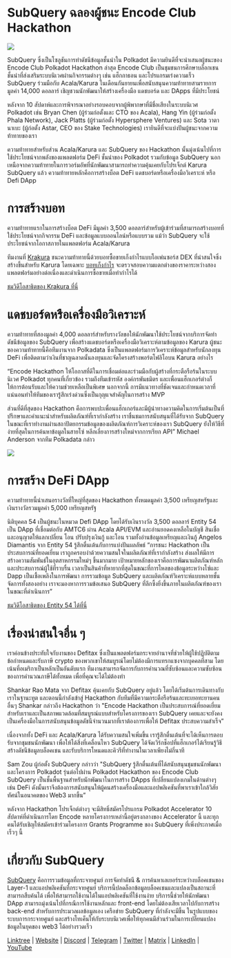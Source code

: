 # SubQuery ฉลองผู้ชนะ Encode Club Hackathon

![](https://miro.medium.com/max/1400/1*KSv8qczywRPCEvWXeYiDNA.png)

SubQuery ซึ่งเป็นโซลูชันการทำดัชนีข้อมูลชั้นนำใน Polkadot มีความยินดีที่จะนำเสนอผู้ชนะของ Encode Club Polkadot Hackathon ล่าสุด Encode Club เป็นชุมชนการศึกษาบล็อกเชนชั้นนำที่ส่งเสริมระบบนิเวศผ่านกิจกรรมต่างๆ เช่น แฮ็กกาธอน และโปรแกรมเร่งความเร็ว  SubQuery ร่วมมือกับ Acala/Karura ในเดือนกันยายนเพื่อสนับสนุนความท้าทายสามรายการมูลค่า 14,000 ดอลลาร์ เชิญชวนนักพัฒนาให้สร้างเครื่องมือ แดชบอร์ด และ DApps ที่มีประโยชน์

หลังจาก 10 สัปดาห์และการพิจารณาอย่างรอบคอบจากผู้พิพากษาที่มีชื่อเสียงในระบบนิเวศ Polkadot เช่น Bryan Chen (ผู้ร่วมก่อตั้งและ CTO ของ Acala), Hang Yin (ผู้ร่วมก่อตั้ง Phala Network), Jack Platts (ผู้ร่วมก่อตั้ง Hypersphere Ventures) และ Sota วาตานาเบะ (ผู้ก่อตั้ง Astar, CEO ของ Stake Technologies) เรายินดีที่จะแบ่งปันผู้ชนะจากความท้าทายของเรา

ความท้าทายสำหรับส่วน Acala/Karura และ SubQuery ของ Hackathon นั้นมุ่งเน้นไปที่การใช้ประโยชน์จากพลังของแพลตฟอร์ม DeFi ชั้นนำของ Polkadot รวมกับข้อมูล SubQuery นอกเหนือจากความท้าทายในการวอร์มอัพที่นักพัฒนาสามารถทำความคุ้นเคยกับโปรเจ็กต์ Karura SubQuery แล้ว ความท้าทายหลักคือการสร้างบ็อต DeFi แดชบอร์ดหรือเครื่องมือวิเคราะห์ หรือ Defi DApp

# การสร้างบอท

ความท้าทายแรกในการสร้างบ็อต DeFi มีมูลค่า 3,500 ดอลลาร์สำหรับผู้เข้าร่วมที่สามารถสร้างบอทที่ใช้ประโยชน์จากกิจกรรม DeFi และข้อมูลแบบออนไลน์หรือแบบรวม แม้ว่า SubQuery จะใช้ประโยชน์จากโอกาสภายในแพลตฟอร์ม Acala/Karura

ทีมงานที่ [Krakura](https://github.com/houtenbos/krakura-bot) ชนะความท้าทายนี้ด้วยบอทซื้อขายเก็งกำไรแบบโอเพ่นซอร์ส DEX ที่น่าสนใจซึ่งสร้างขึ้นสำหรับ Karura โดยเฉพาะ  [บอทเก็งกำไร](https://github.com/houtenbos/krakura-bot) จะตรวจสอบความแตกต่างของราคาระหว่างสองแพลตฟอร์มอย่างต่อเนื่องและดำเนินการซื้อขายเมื่อทำกำไรได้

[ชมวิดีโอสาธิตของ Krakura ที่นี่](https://youtu.be/G7TNTzMDijU)

# แดชบอร์ดหรือเครื่องมือวิเคราะห์

ความท้าทายที่สองมูลค่า 4,000 ดอลลาร์สำหรับรางวัลขอให้นักพัฒนาใช้ประโยชน์จากบริการจัดทำดัชนีข้อมูลของ SubQuery เพื่อสร้างแดชบอร์ดหรือเครื่องมือวิเคราะห์ตามข้อมูลของ Karura ผู้ชนะของความท้าทายนี้คือทีมงานจาก Polkadata ซึ่งเป็นแพลตฟอร์มการวิเคราะห์ข้อมูลสำหรับนักลงทุน DeFi เพื่อติดตามว่าเงินที่ชาญฉลาดนั้นลงทุนและจัดโครงสร้างพอร์ตโฟลิโอบน Karura อย่างไร

“Encode Hackathon ให้โอกาสที่ดีในการเชื่อมต่อและร่วมมือกับผู้สร้างที่กระตือรือร้นในระบบนิเวศ Polkadot ทุกคนที่เกี่ยวข้อง รวมถึงทีมเข้ารหัส องค์กรพันธมิตร และเพื่อนแฮ็กเกอร์ต่างก็ให้การต้อนรับและให้ความช่วยเหลือเป็นพิเศษ นอกจากนี้ การมีแนวทางที่ชัดเจนและกำหนดเวลาที่แน่นอนทำให้ทีมของเรารู้สึกเร่งด่วนซึ่งเป็นกุญแจสำคัญในการสร้าง MVP

ส่วนที่ดีที่สุดของ Hackathon คือการพบปะเพื่อนแฮ็กเกอร์และมีผู้นำทางความคิดในการเริ่มต้นเป็นที่ปรึกษาและคำแนะนำสำหรับผลิตภัณฑ์ที่เรากำลังสร้าง เราชื่นชมการสนับสนุนที่ได้รับจาก SubQuery ในขณะที่เราทำงานผ่านสถาปัตยกรรมข้อมูลของผลิตภัณฑ์การวิเคราะห์ของเรา SubQuery ยังให้วิธีที่ง่ายที่สุดในการค้นหาข้อมูลในสายโซ่ หลีกเลี่ยงการสร้างใหม่จากการเรียก API” Michael Anderson จากทีม Polkadata กล่าว

![](https://miro.medium.com/max/1400/0*o01LCEIOu-FyUOWx)

# การสร้าง DeFi DApp

ความท้าทายนี้นำเสนอรางวัลที่ใหญ่ที่สุดของ Hackathon ทั้งหมดมูลค่า 3,500 เหรียญสหรัฐและเงินรางวัลรวมมูลค่า 5,000 เหรียญสหรัฐ

นิติบุคคล 54 เป็นผู้ชนะในหมวด Defi DApp โดยได้รับเงินรางวัล 3,500 ดอลลาร์ Entity 54 เป็น DApp ที่เชื่อมต่อกับ AMTC6 ผ่าน Acala API/EVM และอ่านยอดคงเหลือในบัญชี สินเชื่อ และอนุญาตให้แลกเปลี่ยน โอน ปรับปรุงเงินกู้ และโอน รวมทั้งอ่านข้อมูลเหรียญและเงินกู้ Angelos Diamantis จาก Entity 54 รู้สึกตื่นเต้นกับการแบ่งปันผลลัพธ์ “การชนะ Hackathon เป็นประสบการณ์ที่ยอดเยี่ยม เราถูกครอบงำด้วยความสนใจในผลิตภัณฑ์ที่เรากำลังสร้าง ส่งผลให้มีการสร้างความสัมพันธ์ในอุตสาหกรรมใหม่ๆ ขึ้นมากมาย เป้าหมายหลักของเราคือการพัฒนาผลิตภัณฑ์หลักและประสบการณ์ผู้ใช้ที่ราบรื่น เวลาเป็นสินค้าที่หายากที่สุดในขณะที่การไหลของข้อมูลระหว่างโซ่และ Dapp เป็นเชื้อเพลิงในการพัฒนา การรวมข้อมูล SubQuery และผลิตภัณฑ์วิเคราะห์แบบหลายชั้นจัดการทั้งสองอย่าง เราจะมองหาการรวมข้อเสนอ SubQuery ที่ลึกซึ้งยิ่งขึ้นภายในผลิตภัณฑ์ของเราในขณะที่ดำเนินการ”

[ชมวิดีโอสาธิตของ Entity 54 ได้ที่นี่](https://youtu.be/fU1BRVOtx2o)

# เรื่องน่าสนใจอื่น ๆ

เราค่อนข้างประทับใจกับงานของ Defitax ซึ่งเป็นแพลตฟอร์มกระจายอำนาจที่ช่วยให้ผู้ใช้ปฏิบัติตามข้อกำหนดและรับภาษี crypto ของพวกเขาให้สมบูรณ์โดยไม่ต้องมีการแทรกแซงจากบุคคลที่สาม โดยเน้นที่อเมริกาเป็นหลักเป็นอันดับแรก ทีมงานสามารถจัดการกับการคำนวณที่ซับซ้อนและความซับซ้อนของการคำนวณภาษีได้ทั้งหมด เพื่อที่คุณจะได้ไม่ต้องทำ

Shankar Rao Mata จาก Defitax คุ้นเคยกับ SubQuery อยู่แล้ว โดยได้เริ่มต้นการเดินทางกับเราในฐานะทูต และตอนนี้กำลังเข้าสู่ Hackathon กับทีมที่มีความกระตือรือร้นและทะเยอทะยานคนอื่นๆ Shankar กล่าวถึง Hackathon ว่า "Encode Hackathon เป็นประสบการณ์ที่ยอดเยี่ยมสำหรับเราและเป็นสภาพแวดล้อมที่สมบูรณ์แบบสำหรับโครงการของเรา SubQuery เคยและจะยังคงเป็นเครื่องมือในการสนับสนุนข้อมูลดัชนีจำนวนมากที่เราต้องการเพื่อให้ Defitax ประสบความสำเร็จ”

เนื่องจากทั้ง DeFi และ Acala/Karura ได้รับความสนใจเพิ่มขึ้น เรารู้สึกตื่นเต้นที่จะได้เห็นการตอบรับจากชุมชนนักพัฒนา เพื่อให้ได้สิ่งที่เคลื่อนไหว SubQuery ได้จัดเวิร์กช็อปที่แฮ็กเกอร์ได้เรียนรู้วิธีสร้างดัชนีข้อมูลบล็อคเชน และรับบริการโหนดและคิวรีที่ทำงานในเวลาเพียงไม่กี่นาที

Sam Zou ผู้ก่อตั้ง SubQuery กล่าวว่า "SubQuery รู้สึกตื่นเต้นที่ได้สนับสนุนชุมชนนักพัฒนาและโครงการ Polkadot รุ่นต่อไปผ่าน Polkadot Hackathon ของ Encode Club SubQuery เป็นชั้นพื้นฐานสำหรับนักพัฒนาในการสร้าง DApps ที่เปลี่ยนแปลงเกมในด้านต่างๆ เช่น DeFi ดังนั้นเราจึงต้องการสนับสนุนให้ผู้คนสร้างเครื่องมือและแอปพลิเคชันที่พาเราเข้าใกล้วิสัยทัศน์ในอนาคตของ Web3 มากขึ้น”

หลังจาก Hackathon โปรเจ็กต์ต่างๆ จะมีสิทธิ์สมัครโปรแกรม Polkadot Accelerator 10 สัปดาห์ที่ดำเนินการโดย Encode หลายโครงการเหล่านี้อยู่ตรงกลางของ Accelerator นี้ และทุกคนได้รับเชิญให้สมัครเข้าร่วมโครงการ Grants Programme ของ SubQuery ที่เพิ่งประกาศเมื่อเร็วๆ นี้

# เกี่ยวกับ SubQuery

[SubQuery](https://subquery.network/) คือการรวมข้อมูลที่กระจายศูนย์ การจัดทำดัชนี & การค้นหาเลเยอร์ระหว่างบล็อคเชนของ Layer-1 และแอปพลิเคชันที่กระจายศูนย์ บริการนี้ปลดล็อกข้อมูลบล็อคเชนและแปลงเป็นสถานะที่สามารถสืบค้นได้ เพื่อให้สามารถใช้งานได้ในแอปพลิเคชันที่ใช้งานง่าย บริการนี้ช่วยให้นักพัฒนา DApp สามารถมุ่งเน้นไปที่กรณีการใช้งานหลักและ front-end โดยไม่ต้องเสียเวลาไปกับการสร้าง back-end สำหรับการประมวลผลข้อมูลเอง เครือข่าย SubQuery ที่กำลังจะมีขึ้น ในรูปแบบของระบบการกระจายศูนย์ และสร้างโทเค็นให้กับระบบนิเวศเพื่อให้ทุกคนมีส่วนร่วมในการเปลี่ยนแปลงข้อมูลในยุคของ web3 ได้อย่างรวดเร็ว

[Linktree](https://linktr.ee/subquerynetwork)  |  [Website](https://subquery.network/)  |  [Discord](https://discord.com/invite/78zg8aBSMG)  |  [Telegram](https://t.me/subquerynetwork)  |  [Twitter](https://twitter.com/subquerynetwork)  |  [Matrix](https://matrix.to/#/#subquery:matrix.org)  |  [LinkedIn](https://www.linkedin.com/company/subquery)  |  [YouTube](https://www.youtube.com/channel/UCi1a6NUUjegcLHDFLr7CqLw)
